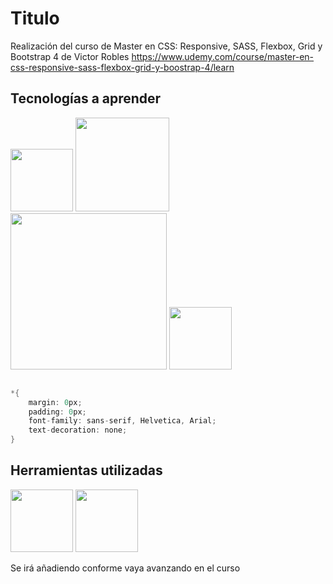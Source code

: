 # Titulo

Realización del curso de Master en CSS: Responsive, SASS, Flexbox, Grid y Bootstrap 4 de Victor Robles https://www.udemy.com/course/master-en-css-responsive-sass-flexbox-grid-y-boostrap-4/learn

## Tecnologías a aprender
<img src="https://upload.wikimedia.org/wikipedia/commons/d/d5/CSS3_logo_and_wordmark.svg" width="100px;" /> <img src="https://upload.wikimedia.org/wikipedia/commons/9/96/Sass_Logo_Color.svg" width="150px;" /> <img src="http://lesscss.org/public/img/less_logo.png" width="250px;" /> <img src="https://upload.wikimedia.org/wikipedia/commons/b/b2/Bootstrap_logo.svg" width="100px;" />

```cs

*{
    margin: 0px;
    padding: 0px;
    font-family: sans-serif, Helvetica, Arial;
    text-decoration: none;
}

```

## Herramientas utilizadas

<img src="https://upload.wikimedia.org/wikipedia/commons/9/9a/Visual_Studio_Code_1.35_icon.svg" width="100px;" />   <img src="https://upload.wikimedia.org/wikipedia/commons/4/4f/WampServer.png" width="100px;" />

Se irá añadiendo conforme vaya avanzando en el curso
